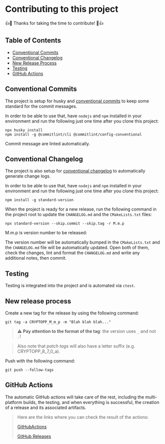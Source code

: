 # Contributing to this project

👍🎉 Thanks for taking the time to contribute! 🎉👍

## Table of Contents

- [Conventional Commits](#conventional-commits)
- [Conventional Changelog](#conventional-changelog)
- [New Release Process](#new-release-process)
- [Testing](#testing)
- [GitHub Actions](#github-actions)

## Conventional Commits

The project is setup for husky and [conventional
commits](https://www.conventionalcommits.org/en/v1.0.0/) to keep some standard
for the commit messages.

In order to be able to use that, have `nodejs` and `npm` installed in your
environment and run the following just one time after you clone this project:

```shell
npx husky install
npm install -g @commitlint/cli @commitlint/config-conventional
```

Commit message are linted automatically.

## Conventional Changelog

The project is also setup for [conventional
changelog](https://github.com/conventional-changelog/standard-version) to
automatically generate change logs.

In order to be able to use that, have `nodejs` and `npm` installed in your
environment and run the following just one time after you clone this project:

```shell
npm install -g standard-version
```

When the project is ready for a new release, run the following command in the
project root to update the `CHANGELOG.md` and the `CMakeLists.txt` files:

```shell
npx standard-version --skip.commit --skip.tag -r M.m.p
```

M.m.p is version number to be released:

The version number will be automatically bumped in the `CMakeLists.txt` and the
`CHANGELOG.md` file will be automatically updated. Open both of them, check the
changes, lint and format the `CHANGELOG.md` and write any additional notes, then
commit.

## Testing

Testing is integrated into the project and is automated via `ctest`.

## New release process

Create a new tag for the release by using the following command:

```shell
git tag -a CRYPTOPP_M_m_p -m "Blah blah blah..."
```

> :warning: **Pay attention to the format of the tag**: the version uses `_` and
> not `.`!

> Also note that *patch tags* will also have a letter suffix (e.g.
CRYPTOPP_8_7_0_a).

Push with the following command:

```shell
git push --follow-tags
```

## GitHub Actions

The automatic GitHub actions will take care of the rest, including the
multi-platform builds, the testing, and when everything is successful, the
creation of a release and its associated artifacts.

> Here are the links where you can check the result of the actions:
>
> [GitHubActions](https://github.com/abdes/cryptopp-cmake/actions)
>
> [GitHub Releases](https://github.com/abdes/cryptopp-cmake/releases)
